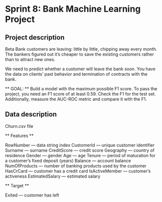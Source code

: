 # Sprint 8: Bank Machine Learning Project

## Project description
Beta Bank customers are leaving: little by little, chipping away every month. The bankers figured out it’s cheaper to save the existing customers rather than to attract new ones.

We need to predict whether a customer will leave the bank soon. You have the data on clients’ past behavior and termination of contracts with the bank.

** GOAL: ** Build a model with the maximum possible F1 score. To pass the project, you need an F1 score of at least 0.59. Check the F1 for the test set. Additionally, measure the AUC-ROC metric and compare it with the F1.

## Data description
Churn.csv file

** Features **

RowNumber — data string index
CustomerId — unique customer identifier
Surname — surname
CreditScore — credit score
Geography — country of residence
Gender — gender
Age — age
Tenure — period of maturation for a customer’s fixed deposit (years)
Balance — account balance
NumOfProducts — number of banking products used by the customer
HasCrCard — customer has a credit card
IsActiveMember — customer’s activeness
EstimatedSalary — estimated salary

** Target **

Exited — сustomer has left
